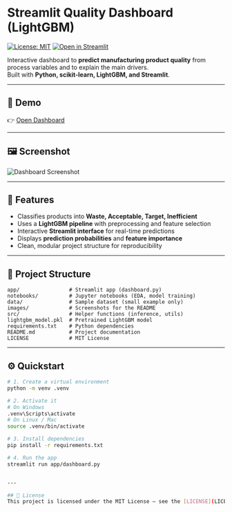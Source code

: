 # Streamlit Quality Dashboard (LightGBM)
[![License: MIT](https://img.shields.io/badge/License-MIT-green.svg)](LICENSE)
[![Open in Streamlit](https://img.shields.io/badge/Live-Dashboard-brightgreen)](https://app-quality-dashboard-xzktf8sfvx8s7utc6cid2f.streamlit.app)

Interactive dashboard to **predict manufacturing product quality** from process variables and to explain the main drivers.  
Built with **Python, scikit-learn, LightGBM, and Streamlit**.

---

## 📖 Demo
👉 [Open Dashboard](https://app-quality-dashboard-xzktf8sfvx8s7utc6cid2f.streamlit.app)

---

## 🖼️ Screenshot
![Dashboard Screenshot](images/dashboard.png)

---

## 🚀 Features
- Classifies products into **Waste, Acceptable, Target, Inefficient**  
- Uses a **LightGBM pipeline** with preprocessing and feature selection  
- Interactive **Streamlit interface** for real-time predictions  
- Displays **prediction probabilities** and **feature importance**  
- Clean, modular project structure for reproducibility  

---


## 📂 Project Structure
```
app/                # Streamlit app (dashboard.py)
notebooks/          # Jupyter notebooks (EDA, model training)
data/               # Sample dataset (small example only)
images/             # Screenshots for the README
src/                # Helper functions (inference, utils)
lightgbm_model.pkl  # Pretrained LightGBM model
requirements.txt    # Python dependencies
README.md           # Project documentation
LICENSE             # MIT License
```

---



## ⚙️ Quickstart
```bash
# 1. Create a virtual environment
python -m venv .venv

# 2. Activate it
# On Windows
.venv\Scripts\activate
# On Linux / Mac
source .venv/bin/activate

# 3. Install dependencies
pip install -r requirements.txt

# 4. Run the app
streamlit run app/dashboard.py


---

## 📜 License
This project is licensed under the MIT License – see the [LICENSE](LICENSE) file for details.
